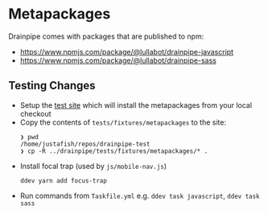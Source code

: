 # Metapackages

Drainpipe comes with packages that are published to npm:
- https://www.npmjs.com/package/@lullabot/drainpipe-javascript
- https://www.npmjs.com/package/@lullabot/drainpipe-sass

## Testing Changes

- Setup the [test site](./test-script.md) which will install the metapackages
  from your local checkout
- Copy the contents of `tests/fixtures/metapackages` to the site:
  ```
  ❯ pwd
  /home/justafish/repos/drainpipe-test
  ❯ cp -R ../drainpipe/tests/fixtures/metapackages/* .
  ```
- Install focal trap (used by `js/mobile-nav.js`)
  ```
  ddev yarn add focus-trap
  ```
- Run commands from `Taskfile.yml` e.g. `ddev task javascript`, `ddev task sass`
